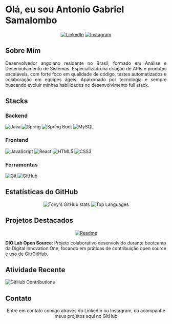 # Olá, eu sou Antonio Gabriel Samalombo

<div align="center">
  
[![LinkedIn](https://img.shields.io/badge/LinkedIn-0077B5?style=for-the-badge&logo=linkedin&logoColor=white)](https://www.linkedin.com/in/antonio-gabriel-samalombo-9123a7353/)
[![Instagram](https://img.shields.io/badge/Instagram-E4405F?style=for-the-badge&logo=instagram&logoColor=white)](https://www.instagram.com/callmetony1/)

</div>

## Sobre Mim

<p align="justify">
Desenvolvedor angolano residente no Brasil, formado em Análise e Desenvolvimento de Sistemas. Especializado na criação de APIs e produtos escaláveis, com forte foco em qualidade de código, testes automatizados e colaboração em equipes ágeis. Apaixonado por tecnologia e sempre buscando evoluir minhas habilidades no desenvolvimento full stack.
</p>

## Stacks

### Backend
![Java](https://img.shields.io/badge/Java-ED8B00?style=for-the-badge&logo=openjdk&logoColor=white)
![Spring](https://img.shields.io/badge/Spring-6DB33F?style=for-the-badge&logo=spring&logoColor=white)
![Spring Boot](https://img.shields.io/badge/Spring_Boot-6DB33F?style=for-the-badge&logo=springboot&logoColor=white)
![MySQL](https://img.shields.io/badge/MySQL-00000F?style=for-the-badge&logo=mysql&logoColor=white)

### Frontend
![JavaScript](https://img.shields.io/badge/JavaScript-F7DF1E?style=for-the-badge&logo=javascript&logoColor=black)
![React](https://img.shields.io/badge/React-20232A?style=for-the-badge&logo=react&logoColor=61DAFB)
![HTML5](https://img.shields.io/badge/HTML5-E34F26?style=for-the-badge&logo=html5&logoColor=white)
![CSS3](https://img.shields.io/badge/CSS3-1572B6?style=for-the-badge&logo=css3&logoColor=white)

### Ferramentas
![Git](https://img.shields.io/badge/Git-E34F26?style=for-the-badge&logo=git&logoColor=white)
![GitHub](https://img.shields.io/badge/GitHub-100000?style=for-the-badge&logo=github&logoColor=white)

## Estatísticas do GitHub

<div align="center">
  
![Tony's GitHub stats](https://github-readme-stats.vercel.app/api?username=tonygabriel60&show_icons=true&theme=radical&hide_border=true)
![Top Languages](https://github-readme-stats.vercel.app/api/top-langs/?username=tonygabriel60&layout=compact&theme=radical&hide_border=true)

</div>

## Projetos Destacados

<div align="center">

[![Readme](https://github-readme-stats.vercel.app/api/pin/?username=tonygabriel60&repo=dio-lab-open-source&theme=radical&show_owner=true)](https://github.com/tonygabriel60/dio-lab-open-source)

</div>

**DIO Lab Open Source**: Projeto colaborativo desenvolvido durante bootcamp da Digital Innovation One, focando em práticas de contribuição open source e uso de Git/GitHub.

## Atividade Recente

![GitHub Contributions](https://github-readme-activity-graph.vercel.app/graph?username=tonygabriel60&theme=react-dark&hide_border=true&area=true)

## Contato

<p align="center">
Entre em contato comigo através do LinkedIn ou Instagram, ou acompanhe meus projetos aqui no GitHub
</p>

